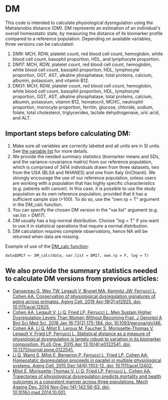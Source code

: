 # DM

This code is intended to calculate physiological dysregulation using the Mahalanobis distance (DM). DM represents an estimation of an individual's overall homeostatic state, by measuring the distance of its biomarker profile compared to a reference population. Depending on available variables, three versions can be calculated:
1. DM9: MCH, RDW, platelet count, red blood cell count, hemoglobin, white blood cell count, basophil proportion, HDL, and lymphocyte proportion.
2. DM17: MCH, RDW, platelet count, red blood cell count, hemoglobin, white blood cell count, basophil proportion, HDL, lymphocyte proportion, GGT, AST, alkaline phosphatase, total proteins, calcium, albumin, potassium, and vitamin B12.
3. DM31: MCH, RDW, platelet count, red blood cell count, hemoglobin, white blood cell count, basophil proportion, HDL, lymphocyte proportion, GGT, AST, alkaline phosphatase, total proteins, calcium, albumin, potassium, vitamin B12, hematocrit, MCHC, neutrophil proportion, monocyte proportion, ferritin, glucose, chloride, sodium, folate, total cholesterol, triglycerides, lactate dehydrogenase, uric acid, and ALT.

## Important steps before calculating DM:
1. Make sure all variables are correctly labeled and all units are in SI units. See [the variable list](https://github.com/cohenaginglab/DM/blob/6262be62e8cfa90df7d1f1393f1ba48d991d2458/Variable%20units.pdf) for more details.
2. We provide the needed summary statistics (biomarker means and SDs, and the variance-covariance matrix) from our reference population, which is comprised of 3414 individuals drawn from three datasets, two from the USA (BLSA and NHANES) and one from Italy (InChianti). We strongly encourage the use of our reference population, unless users are working with a population that has highly specific characteristics (e.g. patients with cancer). In this case, it is possible to use the study population as its own reference population, provided that it has a sufficient sample size (>100). To do so, use the "own.rp = T" argument in the DM_calc function.
3. You can specify the chosen DM version in the "var.list" argument (e.g. var.list = DM17).
4. DM usually has a log-normal distribution. Choose "log = T" if you want to use it in statistical operations that require a normal distribution.
5. DM calculation requires complete observations, hence NA will be returned when data are missing.

Example of use of the [DM_calc function](https://github.com/cohenaginglab/DM/blob/9a29f512b20c901be2a82c984b7b8dc1a1e78e0d/DM%20calculation.R):
```
data$DM17 <- DM_calc(data, var.list = DM17, own.rp = F, log = T)
```

## We also provide the summary statistics needed to calculate DM versions from previous articles:
- [Dansereau G, Wey TW, Legault V, Brunet MA, Kemnitz JW, Ferrucci L, Cohen AA. Conservation of physiological dysregulation signatures of aging across primates. Aging Cell. 2019 Apr;18(2):e12925. doi: 10.1111/acel.12925.](https://github.com/cohenaginglab/DM/blob/94c3c5fe23b9334f7c02d69a0aabf329fb02f41b/Dansereau2019/)
- [Cohen AA, Legault V, Li Q, Fried LP, Ferrucci L. Men Sustain Higher Dysregulation Levels Than Women Without Becoming Frail. J Gerontol A Biol Sci Med Sci. 2018 Jan 16;73(2):175-184. doi: 10.1093/gerona/glx146.](https://github.com/cohenaginglab/DM/blob/77c32394e36bc7ff092a0ad5fbd752b78ec44094/Cohen2018/)
- [Cohen AA, Li Q, Milot E, Leroux M, Faucher S, Morissette-Thomas V, Legault V, Fried LP, Ferrucci L. Statistical distance as a measure of physiological dysregulation is largely robust to variation in its biomarker composition. PLoS One. 2015 Apr 13;10(4):e0122541. doi: 10.1371/journal.pone.0122541.](https://github.com/cohenaginglab/DM/blob/e9b8bf261c93aa71a8221fce87f52ea4aeded3cb/Cohen2015/)
- [Li Q, Wang S, Milot E, Bergeron P, Ferrucci L, Fried LP, Cohen AA. Homeostatic dysregulation proceeds in parallel in multiple physiological systems. Aging Cell. 2015 Dec;14(6):1103-12. doi: 10.1111/acel.12402.](https://github.com/cohenaginglab/DM/blob/e9b8bf261c93aa71a8221fce87f52ea4aeded3cb/Li2015/)
- [Milot E, Morissette-Thomas V, Li Q, Fried LP, Ferrucci L, Cohen AA. Trajectories of physiological dysregulation predicts mortality and health outcomes in a consistent manner across three populations. Mech Ageing Dev. 2014 Nov-Dec;141-142:56-63. doi: 10.1016/j.mad.2014.10.001.](https://github.com/cohenaginglab/DM/blob/d7188aa3bf771e722e683674395ae12697772244/Milot2014/)

